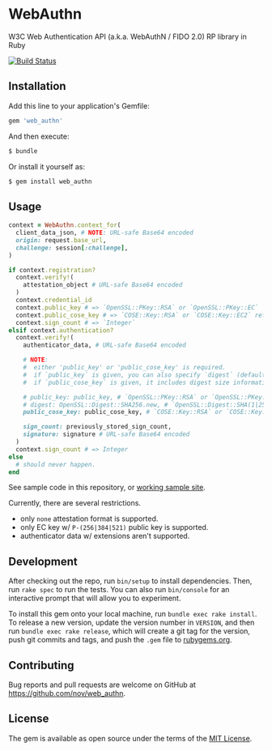 # WebAuthn

W3C Web Authentication API (a.k.a. WebAuthN / FIDO 2.0) RP library in Ruby

[![Build Status](https://secure.travis-ci.org/nov/web_authn.png)](http://travis-ci.org/nov/web_authn)

## Installation

Add this line to your application's Gemfile:

```ruby
gem 'web_authn'
```

And then execute:

```sh
$ bundle
```

Or install it yourself as:

```sh
$ gem install web_authn
```

## Usage

```ruby
context = WebAuthn.context_for(
  client_data_json, # NOTE: URL-safe Base64 encoded
  origin: request.base_url,
  challenge: session[:challenge],
)

if context.registration?
  context.verify!(
    attestation_object # URL-safe Base64 encoded
  )
  context.credential_id
  context.public_key # => `OpenSSL::PKey::RSA` or `OpenSSL::PKey::EC`
  context.public_cose_key # => `COSE::Key::RSA` or `COSE::Key::EC2` ref.) https://github.com/nov/cose-key
  context.sign_count # => `Integer`
elsif context.authentication?
  context.verify!(
    authenticator_data, # URL-safe Base64 encoded

    # NOTE:
    #  either 'public_key' or 'public_cose_key' is required.
    #  if `public_key` is given, you can also specify `digest` (default: `OpenSSL::Digest::SHA256.new`).
    #  if `public_cose_key` is given, it includes digest size information, so no `digest` is required.

    # public_key: public_key, # `OpenSSL::PKey::RSA` or `OpenSSL::PKey::EC`
    # digest: OpenSSL::Digest::SHA256.new, # `OpenSSL::Digest::SHA(1|256|384|512)`` (default: `OpenSSL::Digest::SHA256`)
    public_cose_key: public_cose_key, # `COSE::Key::RSA` or `COSE::Key::EC` ref.) https://github.com/nov/cose-key

    sign_count: previously_stored_sign_count,
    signature: signature # URL-safe Base64 encoded
  )
  context.sign_count # => Integer
else
  # should never happen.
end
```

See sample code in this repository, or [working sample site](https://web-authn.herokuapp.com/).

Currently, there are several restrictions.
* only `none` attestation format is supported.
* only EC key w/ `P-(256|384|521)` public key is supported.
* authenticator data w/ extensions aren't supported.

## Development

After checking out the repo, run `bin/setup` to install dependencies. Then, run `rake spec` to run the tests. You can also run `bin/console` for an interactive prompt that will allow you to experiment.

To install this gem onto your local machine, run `bundle exec rake install`. To release a new version, update the version number in `VERSION`, and then run `bundle exec rake release`, which will create a git tag for the version, push git commits and tags, and push the `.gem` file to [rubygems.org](https://rubygems.org).

## Contributing

Bug reports and pull requests are welcome on GitHub at https://github.com/nov/web_authn.

## License

The gem is available as open source under the terms of the [MIT License](https://opensource.org/licenses/MIT).
